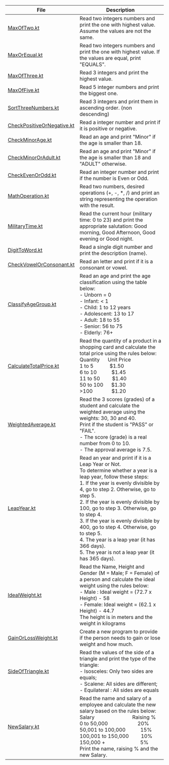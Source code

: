 | File                                                     | Description                                                                                                                                                                                                                                                                                                                                                                                                                                                                                                                                                                                                                                                                                                                                                                                                    |
|----------------------------------------------------------|----------------------------------------------------------------------------------------------------------------------------------------------------------------------------------------------------------------------------------------------------------------------------------------------------------------------------------------------------------------------------------------------------------------------------------------------------------------------------------------------------------------------------------------------------------------------------------------------------------------------------------------------------------------------------------------------------------------------------------------------------------------------------------------------------------------|
| [MaxOfTwo.kt](MaxOfTwo.kt)                               | Read two integers numbers and print the one with highest value. Assume the values are not the same.                                                                                                                                                                                                                                                                                                                                                                                                                                                                                                                                                                                                                                                                                                            |
| [MaxOrEqual.kt](MaxOrEqual.kt)                           | Read two integers numbers and print the one with highest value. If the values are equal, print "EQUALS".                                                                                                                                                                                                                                                                                                                                                                                                                                                                                                                                                                                                                                                                                                       |
| [MaxOfThree.kt](MaxOfThree.kt)                           | Read 3 integers and print the highest value.                                                                                                                                                                                                                                                                                                                                                                                                                                                                                                                                                                                                                                                                                                                                                                   |
| [MaxOfFive.kt](MaxOfFive.kt)                             | Read 5 integer numbers and print the biggest one.                                                                                                                                                                                                                                                                                                                                                                                                                                                                                                                                                                                                                                                                                                                                                              |
| [SortThreeNumbers.kt](SortThreeNumbers.kt)               | Read 3 integers and print them in ascending order. (non descending)                                                                                                                                                                                                                                                                                                                                                                                                                                                                                                                                                                                                                                                                                                                                            |
| [CheckPositiveOrNegative.kt](CheckPositiveOrNegative.kt) | Read a integer number and print if it is positive or negative.                                                                                                                                                                                                                                                                                                                                                                                                                                                                                                                                                                                                                                                                                                                                                 |
| [CheckMinorAge.kt](CheckMinorAge.kt)                     | Read an age and print "Minor" if the age is smaller than 18.                                                                                                                                                                                                                                                                                                                                                                                                                                                                                                                                                                                                                                                                                                                                                   |
| [CheckMinorOrAdult.kt](CheckMinorOrAdult.kt)             | Read an age and print "Minor" if the age is smaller than 18 and "ADULT" otherwise.                                                                                                                                                                                                                                                                                                                                                                                                                                                                                                                                                                                                                                                                                                                             |
| [CheckEvenOrOdd.kt](CheckEvenOrOdd.kt)                   | Read an integer number and print if the number is Even or Odd.                                                                                                                                                                                                                                                                                                                                                                                                                                                                                                                                                                                                                                                                                                                                                 |
| [MathOperation.kt](MathOperation.kt)                     | Read two numbers, desired operations (+, -, *, /) and print an string representing the operation with the result.                                                                                                                                                                                                                                                                                                                                                                                                                                                                                                                                                                                                                                                                                              |
| [MilitaryTime.kt](MilitaryTime.kt)                       | Read the current hour (military time: 0 to 23) and print the appropriate salutation: Good morning, Good Afternoon, Good evening or Good night.                                                                                                                                                                                                                                                                                                                                                                                                                                                                                                                                                                                                                                                                 |
| [DigitToWord.kt](DigitToWord.kt)                         | Read a single digit number and print the description (name).                                                                                                                                                                                                                                                                                                                                                                                                                                                                                                                                                                                                                                                                                                                                                   |
| [CheckVowelOrConsonant.kt](CheckVowelOrConsonant.kt)     | Read an letter and print if it is a consonant or vowel.                                                                                                                                                                                                                                                                                                                                                                                                                                                                                                                                                                                                                                                                                                                                                        |
| [ClassifyAgeGroup.kt](ClassifyAgeGroup.kt)               | Read an age and print the age classification using the table below: <br/>- Unborn = 0 <br/>- Infant: < 1 <br/>- Child: 1 to 12 years <br/>- Adolescent: 13 to 17 <br/>- Adult: 18 to 55 <br/>- Senior: 56 to 75 <br/>- Elderly: 76+                                                                                                                                                                                                                                                                                                                                                                                                                                                                                                                                                                            |
| [CalculateTotalPrice.kt](CalculateTotalPrice.kt)         | Read the quantity of a product in a shopping card and calculate the total price using the rules below: <br/>Quantity &nbsp;&nbsp;&nbsp;&nbsp; Unit Price   <br/> 1 to 5 &nbsp;&nbsp;&nbsp;&nbsp;&nbsp;&nbsp;&nbsp;&nbsp;&nbsp;&nbsp; $1.50 <br/> 6 to 10 &nbsp;&nbsp;&nbsp;&nbsp;&nbsp;&nbsp;&nbsp;&nbsp;&nbsp; $1.45 <br/> 11 to 50 &nbsp;&nbsp;&nbsp;&nbsp;&nbsp;&nbsp;&nbsp; $1.40 <br/> 50 to 100 &nbsp;&nbsp;&nbsp;&nbsp; $1.30 <br/> >100 &nbsp;&nbsp;&nbsp;&nbsp;&nbsp;&nbsp;&nbsp;&nbsp;&nbsp;&nbsp;&nbsp;&nbsp; $1.20                                                                                                                                                                                                                                                                                 |
| [WeightedAverage.kt](WeightedAverage.kt)                 | Read the 3 scores (grades) of a student and calculate the weighted average using the weights: 30, 30 and 40. <br/>Print if the student is "PASS" or "FAIL". <br/>- The score (grade) is a real number from 0 to 10. <br/>- The approval average is 7.5.                                                                                                                                                                                                                                                                                                                                                                                                                                                                                                                                                        |
| [LeapYear.kt](LeapYear.kt)                               | Read an year and print if it is a Leap Year or Not. <br/>To determine whether a year is a leap year, follow these steps: <br/>1. If the year is evenly divisible by 4, go to step 2. Otherwise, go to step 5. <br/>2. If the year is evenly divisible by 100, go to step 3. Otherwise, go to step 4. <br/>3. If the year is evenly divisible by 400, go to step 4. Otherwise, go to step 5. <br/>4. The year is a leap year (it has 366 days). <br/>5. The year is not a leap year (it has 365 days).                                                                                                                                                                                                                                                                                                          |
| [IdealWeight.kt](IdealWeight.kt)                         | Read the Name, Height and Gender (M = Male; F = Female) of a person and calculate the ideal weight using the rules below:<br/>- Male  : Ideal weight = (72.7 x Height) - 58<br/>- Female: Ideal weight = (62.1 x Height) - 44.7<br/>The height is in meters and the weight in kilograms                                                                                                                                                                                                                                                                                                                                                                                                                                                                                                                        |
| [GainOrLossWeight.kt](GainOrLossWeight.kt)               | Create a new program to provide if the person needs to gain or lose weight and how much.                                                                                                                                                                                                                                                                                                                                                                                                                                                                                                                                                                                                                                                                                                                       |
| [SideOfTriangle.kt](SideOfTriangle.kt)                   | Read the values of the side of a triangle and print the type of the triangle:<br/>- Isosceles: Only two sides are equals;<br/>- Scalene: All sides are different;<br/>- Equilateral : All sides are equals                                                                                                                                                                                                                                                                                                                                                                                                                                                                                                                                                                                                     |
| [NewSalary.kt](NewSalary.kt)                             | Read the name and salary of a employee and calculate the new salary based on the rules below: <br/>Salary &nbsp;&nbsp;&nbsp;&nbsp;&nbsp;&nbsp;&nbsp;&nbsp;&nbsp;&nbsp;&nbsp;&nbsp;&nbsp;&nbsp;&nbsp;&nbsp;&nbsp;&nbsp;&nbsp;&nbsp;&nbsp;&nbsp;&nbsp;&nbsp;&nbsp;&nbsp;  Raising % <br/>0 to 50,000 &nbsp;&nbsp;&nbsp;&nbsp;&nbsp;&nbsp;&nbsp;&nbsp;&nbsp;&nbsp;&nbsp;&nbsp;&nbsp;&nbsp;&nbsp;&nbsp;&nbsp;&nbsp;&nbsp;&nbsp; 20% <br/>50,001 to 100,000 &nbsp;&nbsp;&nbsp;&nbsp;&nbsp;&nbsp;&nbsp;&nbsp;&nbsp; 15% <br/>100,001 to 150,000 &nbsp;&nbsp;&nbsp;&nbsp;&nbsp;&nbsp;&nbsp; 10% <br/>150,000 + &nbsp;&nbsp;&nbsp;&nbsp;&nbsp;&nbsp;&nbsp;&nbsp;&nbsp;&nbsp;&nbsp;&nbsp;&nbsp;&nbsp;&nbsp;&nbsp;&nbsp;&nbsp;&nbsp;&nbsp;&nbsp;&nbsp;&nbsp;&nbsp; 5% <br/>Print the name, raising % and the new Salary. |